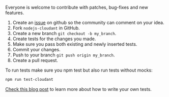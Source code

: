 Everyone is welcome to contribute with patches, bug-fixes and new features.

1. Create an [issue](issues) on github so the community can comment on your idea.
2. Fork `nodejs-cloudant` in GitHub.
3. Create a new branch `git checkout -b my_branch`.
4. Create tests for the changes you made.
5. Make sure you pass both existing and newly inserted tests.
6. Commit your changes.
7. Push to your branch `git push origin my_branch`.
8. Create a pull request.

To run tests make sure you npm test but also run tests without mocks:

``` sh
npm run test-cloudant
```

[Check this blog post](http://writings.nunojob.com/2012/05/Mock-HTTP-Integration-Testing-in-Node.js-using-Nock-and-Specify.html) to learn more about how to write your own tests.

[issues]: http://github.com/cloudant/nodejs-cloudant/issues
